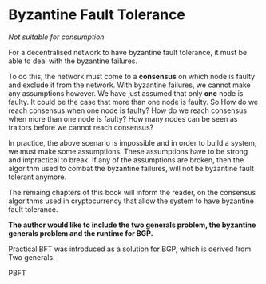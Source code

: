 # Byzantine Fault Tolerance

_Not suitable for consumption_

For a decentralised network to have byzantine fault tolerance, it must be able to deal with the byzantine failures.

To do this, the network must come to a **consensus** on which node is faulty and exclude it from the network. With byzantine failures, we cannot make any assumptions however. We have just assumed that only **one** node is faulty. It could be the case that more than one node is faulty. So How do we reach consensus when one node is faulty? How do we reach consensus when more than one node is faulty? How many nodes can be seen as traitors before we cannot reach consensus?

In practice, the above scenario is impossible and in order to build a system, we must make some assumptions. These assumptions have to be strong and impractical to break. If any of the assumptions are broken, then the algorithm used to combat the byzantine failures, will not be byzantine fault tolerant anymore.

The remaing chapters of this book will inform the reader, on the consensus algorithms used in cryptocurrency that allow the system to have byzantine fault tolerance.

**The author would like to include the two generals problem, the byzantine generals problem and the runtime for BGP.**

Practical BFT was introduced as a solution for BGP, which is derived from Two generals.

PBFT

